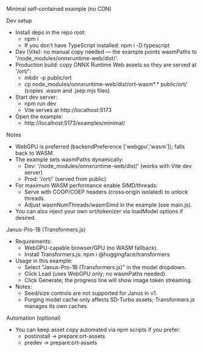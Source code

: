 Minimal self‑contained example (no CDN)

Dev setup

- Install deps in the repo root:
  - npm i
  - If you don’t have TypeScript installed: npm i -D typescript
- Dev (Vite): no manual copy needed — the example points wasmPaths to '/node_modules/onnxruntime-web/dist/'.
- Production build: copy ONNX Runtime Web assets so they are served at '/ort/':
  - mkdir -p public/ort
  - cp node_modules/onnxruntime-web/dist/ort-wasm*.* public/ort/
    (copies .wasm and .jsep.mjs files)
- Start dev server:
  - npm run dev
  - Vite serves at http://localhost:5173
- Open the example:
  - http://localhost:5173/examples/minimal/

Notes

- WebGPU is preferred (backendPreference ['webgpu','wasm']); falls back to WASM.
- The example sets wasmPaths dynamically:
  - Dev: '/node_modules/onnxruntime-web/dist/' (works with Vite dev server)
  - Prod: '/ort/' (served from public)
- For maximum WASM performance enable SIMD/threads:
  - Serve with COOP/COEP headers (cross‑origin isolated) to unlock threads.
  - Adjust wasmNumThreads/wasmSimd in the example (see main.js).
- You can also inject your own ort/tokenizer via loadModel options if desired.

Janus-Pro-1B (Transformers.js)

- Requirements:
  - WebGPU-capable browser/GPU (no WASM fallback).
  - Install Transformers.js: npm i @huggingface/transformers
- Usage in this example:
  - Select "Janus-Pro-1B (Transformers.js)" in the model dropdown.
  - Click Load (uses WebGPU only; no wasmPaths needed).
  - Click Generate; the progress line will show image token streaming.
- Notes:
  - Seed/size controls are not supported for Janus in v1.
  - Purging model cache only affects SD‑Turbo assets; Transformers.js manages its own caches.

Automation (optional)

- You can keep asset copy automated via npm scripts if you prefer:
  - postinstall → prepare:ort-assets
  - predev → prepare:ort-assets
